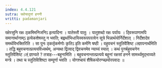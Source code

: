 ```yaml
---
index: 4.4.121
sutra: रक्षोयातूनां हननी
vritti: padamanjari
---
```


 रक्षेरसुनि रक्षः ठ्कमिमनिजनिऽ इत्यादिना । यातेस्तौ यातुः । यातुशब्दो रक्षः पर्यायः । ठ्विरूपाणामपि समानार्थानाम्ऽ इत्येकशेषस्तु न भवति; बह्वर्थाभिधायिस्वरूपपरत्वेन सूत्रे भिन्नार्थयोर्निर्देशात् । निर्देशादेव समर्थविभक्तिरिति । सा पुनः ठ्कर्तृकर्मणोः कृतिऽ इति कर्मणि षष्ठी । वहुवचनं स्तुतिवैशिष्ट।ल्ज्ञापनार्थमिति । तद्धि बहुवचनात्प्रत्ययविध्यर्थम्, अन्यथा द्वित्वाद् द्विवचनमेव न्याय्यं स्यात् । कथं पुनर्बहुवचनेन स्तुतिवैशिष्ट।ल्ं ज्ञाप्यते ? तत्राह---बहूनामिति । बहुवचनान्तात्प्रत्यये बहूनां रक्षसां हनने सामर्थ्यमुद्भाव्यते मन्त्रे । तथा च स्तुतिविशिष्टा सम्पूर्णा भवति । योगश्चायं शैषिकयोरण्च्छयोरपवादः ॥